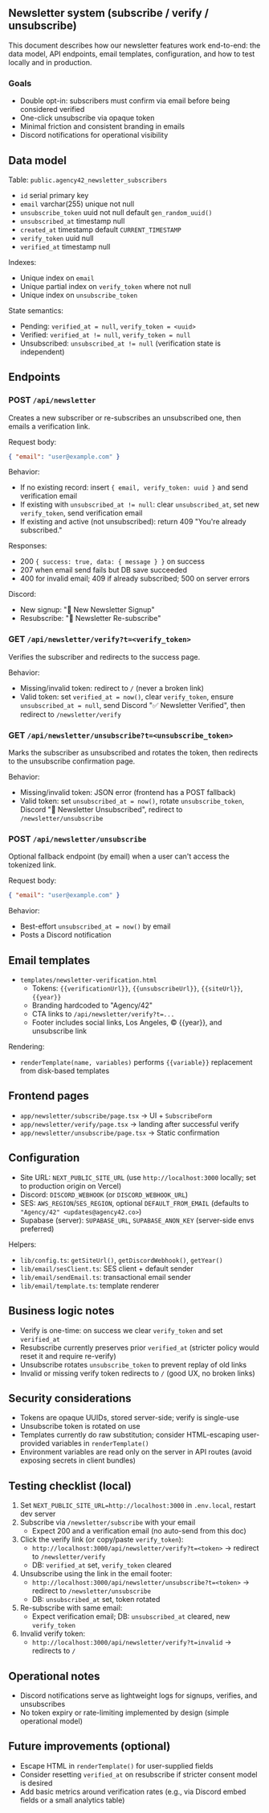 ## Newsletter system (subscribe / verify / unsubscribe)

This document describes how our newsletter features work end-to-end: the data model, API endpoints, email templates, configuration, and how to test locally and in production.

### Goals
- Double opt-in: subscribers must confirm via email before being considered verified
- One-click unsubscribe via opaque token
- Minimal friction and consistent branding in emails
- Discord notifications for operational visibility

## Data model

Table: `public.agency42_newsletter_subscribers`

- `id` serial primary key
- `email` varchar(255) unique not null
- `unsubscribe_token` uuid not null default `gen_random_uuid()`
- `unsubscribed_at` timestamp null
- `created_at` timestamp default `CURRENT_TIMESTAMP`
- `verify_token` uuid null
- `verified_at` timestamp null

Indexes:
- Unique index on `email`
- Unique partial index on `verify_token` where not null
- Unique index on `unsubscribe_token`

State semantics:
- Pending: `verified_at = null`, `verify_token = <uuid>`
- Verified: `verified_at != null`, `verify_token = null`
- Unsubscribed: `unsubscribed_at != null` (verification state is independent)

## Endpoints

### POST `/api/newsletter`
Creates a new subscriber or re-subscribes an unsubscribed one, then emails a verification link.

Request body:
```json
{ "email": "user@example.com" }
```

Behavior:
- If no existing record: insert `{ email, verify_token: uuid }` and send verification email
- If existing with `unsubscribed_at != null`: clear `unsubscribed_at`, set new `verify_token`, send verification email
- If existing and active (not unsubscribed): return 409 "You're already subscribed."

Responses:
- 200 `{ success: true, data: { message } }` on success
- 207 when email send fails but DB save succeeded
- 400 for invalid email; 409 if already subscribed; 500 on server errors

Discord:
- New signup: "📰 New Newsletter Signup"
- Resubscribe: "🔁 Newsletter Re-subscribe"

### GET `/api/newsletter/verify?t=<verify_token>`
Verifies the subscriber and redirects to the success page.

Behavior:
- Missing/invalid token: redirect to `/` (never a broken link)
- Valid token: set `verified_at = now()`, clear `verify_token`, ensure `unsubscribed_at = null`, send Discord "✅ Newsletter Verified", then redirect to `/newsletter/verify`

### GET `/api/newsletter/unsubscribe?t=<unsubscribe_token>`
Marks the subscriber as unsubscribed and rotates the token, then redirects to the unsubscribe confirmation page.

Behavior:
- Missing/invalid token: JSON error (frontend has a POST fallback)
- Valid token: set `unsubscribed_at = now()`, rotate `unsubscribe_token`, Discord "📧 Newsletter Unsubscribed", redirect to `/newsletter/unsubscribe`

### POST `/api/newsletter/unsubscribe`
Optional fallback endpoint (by email) when a user can't access the tokenized link.

Request body:
```json
{ "email": "user@example.com" }
```

Behavior:
- Best-effort `unsubscribed_at = now()` by email
- Posts a Discord notification

## Email templates

- `templates/newsletter-verification.html`
  - Tokens: `{{verificationUrl}}`, `{{unsubscribeUrl}}`, `{{siteUrl}}`, `{{year}}`
  - Branding hardcoded to "Agency/42"
  - CTA links to `/api/newsletter/verify?t=...`
  - Footer includes social links, Los Angeles, © {{year}}, and unsubscribe link

Rendering:
- `renderTemplate(name, variables)` performs `{{variable}}` replacement from disk-based templates

## Frontend pages

- `app/newsletter/subscribe/page.tsx` → UI + `SubscribeForm`
- `app/newsletter/verify/page.tsx` → landing after successful verify
- `app/newsletter/unsubscribe/page.tsx` → Static confirmation

## Configuration

- Site URL: `NEXT_PUBLIC_SITE_URL` (use `http://localhost:3000` locally; set to production origin on Vercel)
- Discord: `DISCORD_WEBHOOK` (or `DISCORD_WEBHOOK_URL`)
- SES: `AWS_REGION`/`SES_REGION`, optional `DEFAULT_FROM_EMAIL` (defaults to `"Agency/42" <updates@agency42.co>`) 
- Supabase (server): `SUPABASE_URL`, `SUPABASE_ANON_KEY` (server-side envs preferred)

Helpers:
- `lib/config.ts`: `getSiteUrl()`, `getDiscordWebhook()`, `getYear()`
- `lib/email/sesClient.ts`: SES client + default sender
- `lib/email/sendEmail.ts`: transactional email sender
- `lib/email/template.ts`: template renderer

## Business logic notes

- Verify is one-time: on success we clear `verify_token` and set `verified_at`
- Resubscribe currently preserves prior `verified_at` (stricter policy would reset it and require re-verify)
- Unsubscribe rotates `unsubscribe_token` to prevent replay of old links
- Invalid or missing verify token redirects to `/` (good UX, no broken links)

## Security considerations

- Tokens are opaque UUIDs, stored server-side; verify is single-use
- Unsubscribe token is rotated on use
- Templates currently do raw substitution; consider HTML-escaping user-provided variables in `renderTemplate()`
- Environment variables are read only on the server in API routes (avoid exposing secrets in client bundles)

## Testing checklist (local)

1) Set `NEXT_PUBLIC_SITE_URL=http://localhost:3000` in `.env.local`, restart dev server
2) Subscribe via `/newsletter/subscribe` with your email
   - Expect 200 and a verification email (no auto-send from this doc)
3) Click the verify link (or copy/paste `verify_token`):
   - `http://localhost:3000/api/newsletter/verify?t=<token>` → redirect to `/newsletter/verify`
   - DB: `verified_at` set, `verify_token` cleared
4) Unsubscribe using the link in the email footer:
   - `http://localhost:3000/api/newsletter/unsubscribe?t=<token>` → redirect to `/newsletter/unsubscribe`
   - DB: `unsubscribed_at` set, token rotated
5) Re-subscribe with same email:
   - Expect verification email; DB: `unsubscribed_at` cleared, new `verify_token`
6) Invalid verify token:
   - `http://localhost:3000/api/newsletter/verify?t=invalid` → redirects to `/`

## Operational notes

- Discord notifications serve as lightweight logs for signups, verifies, and unsubscribes
- No token expiry or rate-limiting implemented by design (simple operational model)

## Future improvements (optional)

- Escape HTML in `renderTemplate()` for user-supplied fields
- Consider resetting `verified_at` on resubscribe if stricter consent model is desired
- Add basic metrics around verification rates (e.g., via Discord embed fields or a small analytics table)


